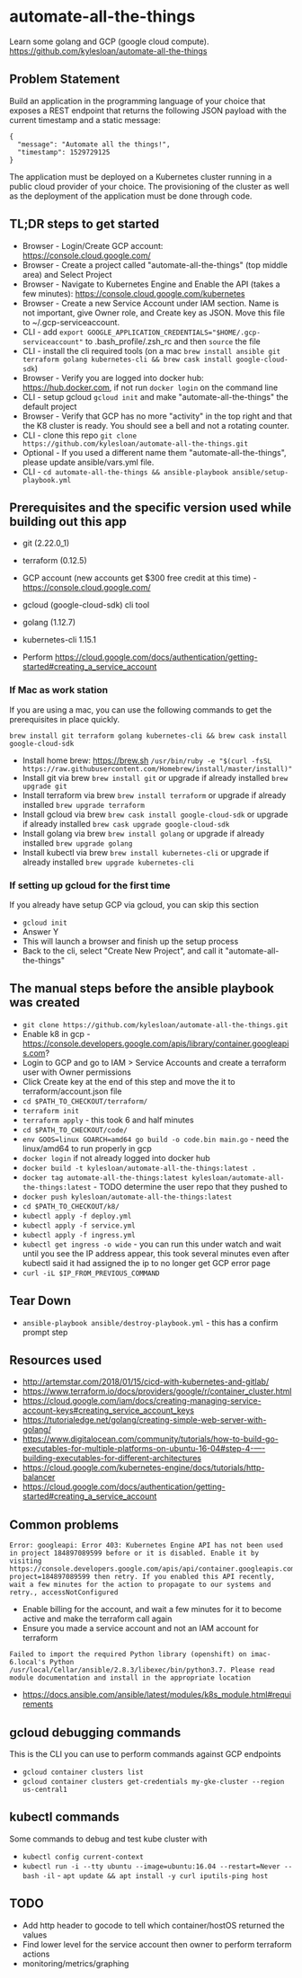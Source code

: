 # automate-all-the-things

Learn some golang and GCP (google cloud compute). https://github.com/kylesloan/automate-all-the-things


## Problem Statement

Build an application in the programming language of your choice that exposes a REST endpoint that returns the following JSON payload with the current timestamp and a static message:
```
{
  "message": "Automate all the things!",
  "timestamp": 1529729125
}
```
The application must be deployed on a Kubernetes cluster running in a public cloud provider of your choice. The provisioning of the cluster as well as the deployment of the application must be done through code.


## TL;DR steps to get started

* Browser - Login/Create GCP account: https://console.cloud.google.com/
* Browser - Create a project called "automate-all-the-things" (top middle area) and Select Project
* Browser - Navigate to Kubernetes Engine and Enable the API (takes a few minutes): https://console.cloud.google.com/kubernetes
* Browser - Create a new Service Account under IAM section.  Name is not important, give Owner role, and Create key as JSON.  Move this file to ~/.gcp-serviceaccount.
* CLI - add `export GOOGLE_APPLICATION_CREDENTIALS="$HOME/.gcp-serviceaccount"` to .bash_profile/.zsh_rc and then `source` the file
* CLI - install the cli required tools (on a mac `brew install ansible git terraform golang kubernetes-cli && brew cask install google-cloud-sdk`)
* Browser - Verify you are logged into docker hub: https://hub.docker.com, if not run `docker login` on the command line
* CLI - setup gcloud `gcloud init` and make "automate-all-the-things" the default project
* Browser - Verify that GCP has no more "activity" in the top right and that the K8 cluster is ready.  You should see a bell and not a rotating counter.
* CLI - clone this repo `git clone https://github.com/kylesloan/automate-all-the-things.git`
* Optional - If you used a different name them "automate-all-the-things", please update ansible/vars.yml file.
* CLI - `cd automate-all-the-things && ansible-playbook ansible/setup-playbook.yml`

## Prerequisites and the specific version used while building out this app

* git (2.22.0_1)
* terraform (0.12.5)
* GCP account (new accounts get $300 free credit at this time) - https://console.cloud.google.com/
* gcloud (google-cloud-sdk) cli tool
* golang (1.12.7)
* kubernetes-cli 1.15.1

* Perform https://cloud.google.com/docs/authentication/getting-started#creating_a_service_account


### If Mac as work station

If you are using a mac, you can use the following commands to get the prerequisites in place quickly.

```
brew install git terraform golang kubernetes-cli && brew cask install google-cloud-sdk
```

* Install home brew: https://brew.sh `/usr/bin/ruby -e "$(curl -fsSL https://raw.githubusercontent.com/Homebrew/install/master/install)"`
* Install git via brew `brew install git` or upgrade if already installed `brew upgrade git`
* Install terraform via brew `brew install terraform` or upgrade if already installed `brew upgrade terraform`
* Install gcloud via brew `brew cask install google-cloud-sdk` or upgrade if already installed `brew cask upgrade google-cloud-sdk`
* Install golang via brew `brew install golang` or upgrade if already installed `brew upgrade golang`
* Install kubectl via brew `brew install kubernetes-cli` or upgrade if already installed `brew upgrade kubernetes-cli`


### If setting up gcloud for the first time

If you already have setup GCP via gcloud, you can skip this section

* `gcloud init`
* Answer Y
* This will launch a browser and finish up the setup process
* Back to the cli, select "Create New Project", and call it "automate-all-the-things"


## The manual steps before the ansible playbook was created

* `git clone https://github.com/kylesloan/automate-all-the-things.git`
* Enable k8 in gcp - https://console.developers.google.com/apis/library/container.googleapis.com?
* Login to GCP and go to IAM > Service Accounts and create a terraform user with Owner permissions
* Click Create key at the end of this step and move the it to terraform/account.json file
* `cd $PATH_TO_CHECKOUT/terraform/`
* `terraform init`
* `terraform apply` - this took 6 and half minutes
* `cd $PATH_TO_CHECKOUT/code/`
* `env GOOS=linux GOARCH=amd64 go build -o code.bin main.go` - need the linux/amd64 to run properly in gcp
* `docker login` if not already logged into docker hub
* `docker build -t kylesloan/automate-all-the-things:latest .`
* `docker tag automate-all-the-things:latest kylesloan/automate-all-the-things:latest` - TODO determine the user repo that they pushed to
* `docker push kylesloan/automate-all-the-things:latest`
* `cd $PATH_TO_CHECKOUT/k8/`
* `kubectl apply -f deploy.yml`
* `kubectl apply -f service.yml`
* `kubectl apply -f ingress.yml`
* `kubectl get ingress -o wide` - you can run this under watch and wait until you see the IP address appear, this took several minutes even after kubectl said it had assigned the ip to no longer get GCP error page
* `curl -iL $IP_FROM_PREVIOUS_COMMAND`


## Tear Down

* `ansible-playbook ansible/destroy-playbook.yml` - this has a confirm prompt step

## Resources used

* http://artemstar.com/2018/01/15/cicd-with-kubernetes-and-gitlab/
* https://www.terraform.io/docs/providers/google/r/container_cluster.html
* https://cloud.google.com/iam/docs/creating-managing-service-account-keys#creating_service_account_keys
* https://tutorialedge.net/golang/creating-simple-web-server-with-golang/
* https://www.digitalocean.com/community/tutorials/how-to-build-go-executables-for-multiple-platforms-on-ubuntu-16-04#step-4-—-building-executables-for-different-architectures
* https://cloud.google.com/kubernetes-engine/docs/tutorials/http-balancer
* https://cloud.google.com/docs/authentication/getting-started#creating_a_service_account


## Common problems

```
Error: googleapi: Error 403: Kubernetes Engine API has not been used in project 184897089599 before or it is disabled. Enable it by visiting https://console.developers.google.com/apis/api/container.googleapis.com/overview?project=184897089599 then retry. If you enabled this API recently, wait a few minutes for the action to propagate to our systems and retry., accessNotConfigured
```
* Enable billing for the account, and wait a few minutes for it to become active and make the terraform call again
* Ensure you made a service account and not an IAM account for terraform

```
Failed to import the required Python library (openshift) on imac-6.local's Python /usr/local/Cellar/ansible/2.8.3/libexec/bin/python3.7. Please read module documentation and install in the appropriate location
```
* https://docs.ansible.com/ansible/latest/modules/k8s_module.html#requirements


## gcloud debugging commands

This is the CLI you can use to perform commands against GCP endpoints

* `gcloud container clusters list`
* `gcloud container clusters get-credentials my-gke-cluster --region us-central1`


## kubectl commands

Some commands to debug and test kube cluster with

* `kubectl config current-context`
* `kubectl run -i --tty ubuntu --image=ubuntu:16.04 --restart=Never -- bash -il` - `apt update && apt install -y curl iputils-ping host`


## TODO

* Add http header to gocode to tell which container/hostOS returned the values
* Find lower level for the service account then owner to perform terraform actions
* monitoring/metrics/graphing

